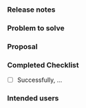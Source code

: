 ### Release notes

<!-- What is the problem and solution you're proposing? This content sets the overall vision for the feature. -->

### Problem to solve

<!-- What is the user problem you are trying to solve with this issue? -->

### Proposal

<!-- Use this section to explain the feature and how it will work. It can be helpful to add technical details, design proposals, and links to related epics or issues. -->

### Completed Checklist

<!-- List all items that need to be done for this issue to be classed as complete. --> 

- [ ] Successfully, ...


### Intended users

<!-- Who will use this feature? If known, include any of the following: types of users (e.g. Developer), or personas. It's okay to write "Unknown" and fill this field in later. -->
